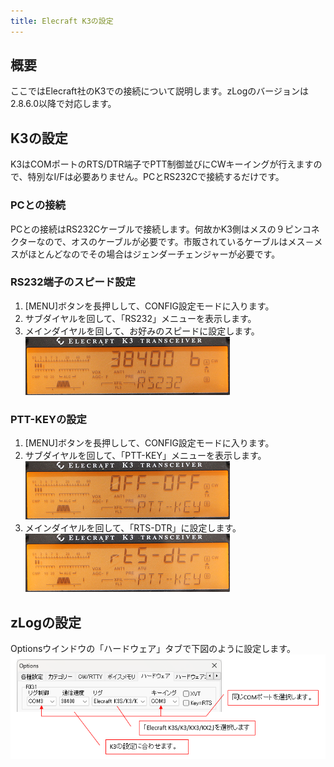 ```yaml
---
title: Elecraft K3の設定
---
```


## 概要

ここではElecraft社のK3での接続について説明します。zLogのバージョンは2.8.6.0以降で対応します。  

## K3の設定

K3はCOMポートのRTS/DTR端子でPTT制御並びにCWキーイングが行えますので、特別なI/Fは必要ありません。PCとRS232Cで接続するだけです。  

### PCとの接続

PCとの接続はRS232Cケーブルで接続します。何故かK3側はメスの９ピンコネクターなので、オスのケーブルが必要です。市販されているケーブルはメス－メスがほとんどなのでその場合はジェンダーチェンジャーが必要です。  

### RS232端子のスピード設定

1. \[MENU\]ボタンを長押しして、CONFIG設定モードに入ります。
2. サブダイヤルを回して、「RS232」メニューを表示します。
3. メインダイヤルを回して、お好みのスピードに設定します。  
![設定例](https://github.com/nextzlog/use.zlog.org/blob/master/images/k3_config_rs232.png?raw=true)

### PTT-KEYの設定

1. \[MENU\]ボタンを長押しして、CONFIG設定モードに入ります。
2. サブダイヤルを回して、「PTT-KEY」メニューを表示します。  
![設定例](https://github.com/nextzlog/use.zlog.org/blob/master/images/k3_config_ptt-key_off-off.png?raw=true)
3. メインダイヤルを回して、「RTS-DTR」に設定します。  
![設定例](https://github.com/nextzlog/use.zlog.org/blob/master/images/k3_config_ptt-key_rts-dtr.png?raw=true)

## zLogの設定

Optionsウインドウの「ハードウェア」タブで下図のように設定します。  
![設定例](https://github.com/nextzlog/use.zlog.org/blob/master/images/k3_zlog.png?raw=true)



